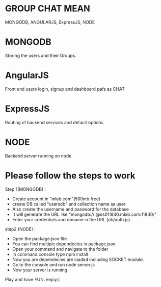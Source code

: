 ﻿# GROUP CHAT MEAN 

MONGODB, ANGULARJS, ExpressJS, NODE

# MONGODB 
Storing the users and their Groups.

# AngularJS 
Front end users login, signup and dashboard pafs as CHAT

# ExpressJS 
Routing of backend  services and default options.

# NODE 
Backend server running on node.


# Please follow the steps to work

Step 1(MONGODB) : 

 - Create account in "mlab.com"(500mb free) 
 - create DB called "usersdb" and collection name as user
 - Also create the username and password for the database 
 - It will generate the URL like "mongodb://<username>:<password>@ds011840.mlab.com:11840/<dbname>"
 - Enter your credentials and dbname in the URL (db/auth.js)

step2 (NODE) :
 - Open the package.json file
 - You can find multiple dependecies in package.json
 - Open your command and navigate to the folder
 - In command console type npm install
 - Now you are dependecies are loaded including SOCKET module.
 - Go to the console and run node server.js
 - Now your server is running.


Play and have FUN. enjoy:)


